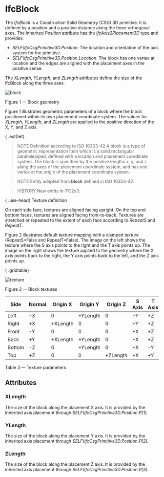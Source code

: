 # IfcBlock

The _IfcBlock_ is a Construction Solid Geometry (CSG) 3D primitive. It is defined by a position and a positive distance along the three orthogonal axes. The inherited _Position_ attribute has the _IfcAxis2Placement3D_ type and provides:

* _SELF\IfcCsgPrimitive3D.Position_: The location and orientation of the axis system for the primitive.
* _SELF\IfcCsgPrimitive3D.Position.Location_: The block has one vertex at location and the edges are aligned with the placement axes in the positive sense.
<!-- end of definition -->
The _XLength_, _YLength_, and _ZLength_ attributes define the size of the IfcBlock along the three axes.

![block](../../../../figures/ifcblock-layout1.png)

Figure 1 — Block geometry

Figure 1 illustrates geometric parameters of a block where the block positioned within its own placement
coordinate system. The values for <em>XLength</em>, <em>YLength</em>, and <em>ZLength</em> are applied to the positive
direction of the X, Y, and Z axis.

{ .extDef}
> NOTE  Definition according to ISO 10303-42
> A block is a type of geometric representation item which is a solid rectangular parallelepiped, defined with a location and placement coordinate system. The block is specified by the positive lengths x, y, and z along the axes of the placement coordinate system, and has one vertex at the origin of the placement coordinate system.

> NOTE  Entity adapted from **block** defined in ISO 10303-42.

> HISTORY  New entity in IFC2x3.

{ .use-head}
Texture definition

On each side face, textures are aligned facing upright. On the top and bottom faces, textures are aligned facing front-to-back. Textures are stretched or repeated to the extent of each face according to _RepeatS_ and _RepeatT_.

Figure 2 illustrates default texture mapping with a clamped texture (RepeatS=False and RepeatT=False). The image on the left shows the texture where the S axis points to the right and the T axis points up. The image on the right shows the texture applied to the geometry where the X axis points back to the right, the Y axis points back to the left, and the Z axis points up.



{ .gridtable}

![texture](../../../../figures/ifcblock-texture.png)

Figure 2 — Block textures

|Side|Normal|Origin X|Origin Y|Origin Z|S Axis|T Axis|
|--- |--- |--- |--- |--- |--- |--- |
|Left|-X|0|+YLength|0|-Y|+Z|
|Right|+X|+XLength|0|0|+Y|+Z|
|Front|-Y|0|0|0|+X|+Z|
|Back|+Y|+XLength|+YLength|0|-X|+Z|
|Bottom|-Z|0|+YLength|0|+X|-Y|
|Top|+Z|0|0|+ZLength|+X|+Y|

Table 3 — Texture parameters

## Attributes

### XLength
The size of the block along the placement X axis. It is provided by the inherited axis placement through _SELF\IfcCsgPrimitive3D.Position.P[1]_.

### YLength
The size of the block along the placement Y axis. It is provided by the inherited axis placement through _SELF\IfcCsgPrimitive3D.Position.P[2]_.

### ZLength
The size of the block along the placement Z axis. It is provided by the inherited axis placement through _SELF\IfcCsgPrimitive3D.Position.P[3]_.

